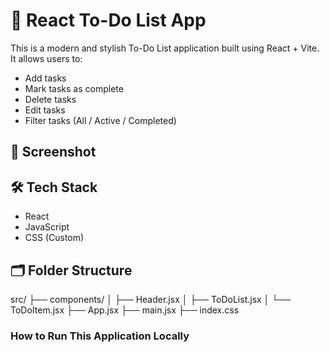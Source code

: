 # 📝 React To-Do List App

This is a modern and stylish To-Do List application built using React + Vite. It allows users to:

-  Add tasks
-  Mark tasks as complete
-  Delete tasks
-  Edit tasks
-  Filter tasks (All / Active / Completed)

## 📸 Screenshot



## 🛠️ Tech Stack

- React 
- JavaScript 
- CSS (Custom)


## 🗂️ Folder Structure

src/
├── components/
│ ├── Header.jsx
│ ├── ToDoList.jsx
│ └── ToDoItem.jsx
├── App.jsx
├── main.jsx
├── index.css

### How to Run This Application Locally

